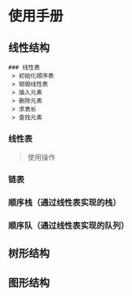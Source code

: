 # 使用手册
  ## 线性结构
    ### 线性表
     > 初始化顺序表
     > 销毁线性表
     > 插入元素
     > 删除元素
     > 求表长
     > 查找元素
### 线性表
> 使用操作   
### 链表
### 顺序栈（通过线性表实现的栈）
### 顺序队（通过线性表实现的队列）
## 树形结构
## 图形结构
